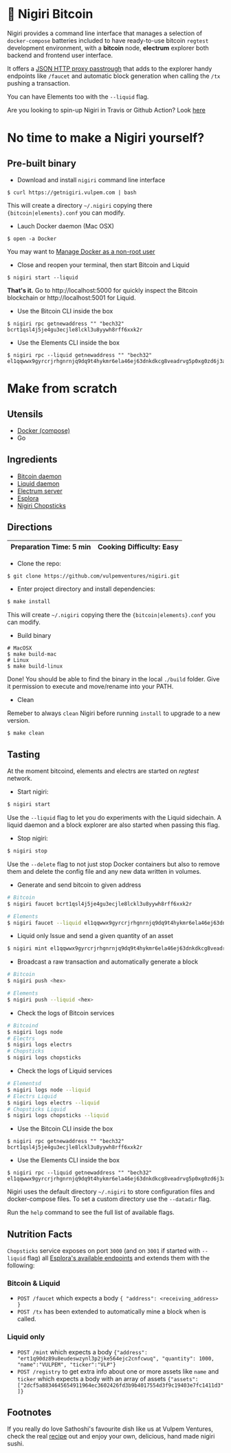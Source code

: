 # 🍣 Nigiri Bitcoin 

Nigiri provides a command line interface that manages a selection of `docker-compose` batteries included to have ready-to-use bitcoin `regtest` development environment, with a **bitcoin** node, **electrum** explorer both backend and frontend user interface. 

It offers a [JSON HTTP proxy passtrough](https://github.com/vulpemventures/nigiri-chopsticks) that adds to the explorer handy endpoints like `/faucet` and automatic block generation when calling the `/tx` pushing a transaction.

You can have Elements too with the `--liquid` flag.

Are you looking to spin-up Nigiri in Travis or Github Action? Look [here](https://github.com/vulpemventures/nigiri-travis)


# No time to make a Nigiri yourself?
## Pre-built binary


* Download and install `nigiri` command line interface

```
$ curl https://getnigiri.vulpem.com | bash
```

This will create a directory `~/.nigiri` copying there `{bitcoin|elements}.conf` you can modify.


* Lauch Docker daemon (Mac OSX)

```
$ open -a Docker
``` 
You may want to [Manage Docker as a non-root user](https://docs.docker.com/engine/install/linux-postinstall/#manage-docker-as-a-non-root-user)

* Close and reopen your terminal, then start Bitcoin and Liquid

```
$ nigiri start --liquid
```
**That's it.**
Go to http://localhost:5000 for quickly inspect the Bitcoin blockchain or http://localhost:5001 for Liquid.

* Use the Bitcoin CLI inside the box

```
$ nigiri rpc getnewaddress "" "bech32"
bcrt1qsl4j5je4gu3ecjle8lckl3u8yywh8rff6xxk2r
```

* Use the Elements CLI inside the box

```
$ nigiri rpc --liquid getnewaddress "" "bech32"
el1qqwwx9gyrcrjrhgnrnjq9dq9t4hykmr6ela46ej63dnkdkcg8veadrvg5p0xg0zd6j3aug74cv9m4cf4jslwdqnha2w2nsg9x3
```


# Make from scratch
## Utensils

* [Docker (compose)](https://docs.docker.com/compose/)
* Go

## Ingredients

* [Bitcoin daemon](https://bitcoin.org/en/bitcoin-core/)
* [Liquid daemon](https://blockstream.com/liquid/)
* [Electrum server](https://github.com/Blockstream/electrs)
* [Esplora](https://github.com/Blockstream/esplora)
* [Nigiri Chopsticks](https://github.com/vulpemventures/nigiri-chopsticks)

## Directions

| Preparation Time: 5 min  | Cooking Difficulty: Easy |
| --- | --- |

* Clone the repo:

```bash
$ git clone https://github.com/vulpemventures/nigiri.git
```

* Enter project directory and install dependencies:

```bash
$ make install
```

This will create `~/.nigiri` copying there the `{bitcoin|elements}.conf` you can modify.

* Build binary 
```
# MacOSX
$ make build-mac
# Linux 
$ make build-linux
```

Done! You should be able to find the binary in the local `./build` folder. Give it permission to execute and move/rename into your PATH.


* Clean

Remeber to always `clean` Nigiri before running `install` to upgrade to a new version.

```
$ make clean
```



## Tasting

At the moment bitcoind, elements and electrs are started on *regtest* network.


*  Start nigiri:

```bash
$ nigiri start
```
Use the `--liquid` flag to let you do experiments with the Liquid sidechain. A liquid daemon and a block explorer are also started when passing this flag.

* Stop nigiri:

```bash
$ nigiri stop
```
Use the `--delete` flag to not just stop Docker containers but also to remove them and delete the config file and any new data written in volumes.

* Generate and send bitcoin to given address

```bash
# Bitcoin
$ nigiri faucet bcrt1qsl4j5je4gu3ecjle8lckl3u8yywh8rff6xxk2r

# Elements
$ nigiri faucet --liquid el1qqwwx9gyrcrjrhgnrnjq9dq9t4hykmr6ela46ej63dnkdkcg8veadrvg5p0xg0zd6j3aug74cv9m4cf4jslwdqnha2w2nsg9x3
```

* Liquid only Issue and send a given quantity of an asset

```bash
$ nigiri mint el1qqwwx9gyrcrjrhgnrnjq9dq9t4hykmr6ela46ej63dnkdkcg8veadrvg5p0xg0zd6j3aug74cv9m4cf4jslwdqnha2w2nsg9x3 1000 VulpemToken VLP
```

* Broadcast a raw transaction and automatically generate a block

```bash
# Bitcoin
$ nigiri push <hex>

# Elements
$ nigiri push --liquid <hex>
```

* Check the logs of Bitcoin services

```bash
# Bitcoind
$ nigiri logs node
# Electrs
$ nigiri logs electrs
# Chopsticks
$ nigiri logs chopsticks
```

* Check the logs of Liquid services

```bash
# Elementsd
$ nigiri logs node --liquid
# Electrs Liquid
$ nigiri logs electrs --liquid
# Chopsticks Liquid
$ nigiri logs chopsticks --liquid
```

* Use the Bitcoin CLI inside the box

```
$ nigiri rpc getnewaddress "" "bech32"
bcrt1qsl4j5je4gu3ecjle8lckl3u8yywh8rff6xxk2r
```

* Use the Elements CLI inside the box

```
$ nigiri rpc --liquid getnewaddress "" "bech32"
el1qqwwx9gyrcrjrhgnrnjq9dq9t4hykmr6ela46ej63dnkdkcg8veadrvg5p0xg0zd6j3aug74cv9m4cf4jslwdqnha2w2nsg9x3
```



Nigiri uses the default directory `~/.nigiri` to store configuration files and docker-compose files.
To set a custom directory use the `--datadir` flag.

Run the `help` command to see the full list of available flags.

## Nutrition Facts

`Chopsticks` service exposes on port `3000` (and on `3001` if started with `--liquid` flag) all [Esplora's available endpoints](https://github.com/blockstream/esplora/blob/master/API.md) and extends them with the following:


### Bitcoin & Liquid

- `POST /faucet` which expects a body `{ "address": <receiving_address> }` 
- `POST /tx` has been extended to automatically mine a block when is called.

### Liquid only

- `POST /mint` which expects a body `{"address": "ert1q90dz89u8eudeswzynl3p2jke564ejc2cnfcwuq", "quantity": 1000, "name":"VULPEM", "ticker":"VLP"}` 
- `POST /registry` to get extra info about one or more assets like `name` and `ticker` which expects a body with an array of assets `{"assets": ["2dcf5a8834645654911964ec3602426fd3b9b4017554d3f9c19403e7fc1411d3"]}`


## Footnotes

If you really do love Sathoshi's favourite dish like us at Vulpem Ventures, check the real [recipe](https://www.allrecipes.com/recipe/228952/nigiri-sushi/) out and enjoy your own, delicious, hand made nigiri sushi.
